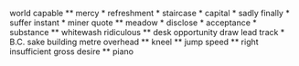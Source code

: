 world	capable **	mercy *	refreshment *	staircase *	capital *	sadly	finally *	suffer	instant *	miner	quote **	meadow *	disclose *	acceptance *	substance **	whitewash	ridiculous **	desk	opportunity	draw	lead	track *	B.C.	sake	building	metre	overhead **	kneel **	jump	speed **	right	insufficient	gross	desire **	piano